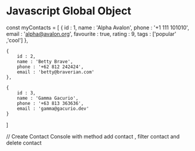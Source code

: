 # Javascript Global Object


const myContacts = [
    {
        id : 1,
        name : 'Alpha Avalon',
        phone : '+1 111 101010',
        email : 'alpha@avalon.org',
        favourite : true,
        rating : 9,
        tags : ['popular' ,'cool']
    },

    {
        id : 2,
        name : 'Betty Brave',
        phone : '+62 812 242424',
        email : 'betty@braverian.com'
    },

    {
        id : 3,
        name : 'Gamma Gacurio',
        phone : '+63 813 363636',
        email : 'gamma@gacurio.dev'
    }
]

// Create Contact Console with method add contact , filter contact and delete contact


